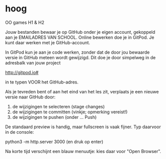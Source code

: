 # hoog
OO games H1 &amp; H2

Jouw bestanden bewaar je op GitHub onder je eigen account, gekoppeld aan je EMAILADRES VAN SCHOOL.
Online bewerken doe je in GitPod. Je kunt daar werken met je GitHub-account.

In GitPod kun je aan je code werken, zonder dat de door jou bewaarde versie in GitHub meteen wordt gewijzigd.
Dit doe je door simpelweg in de adresbalk van jouw project

http://gitpod.io#

in te typen VOOR het GitHub-adres.

Als je tevreden bent of aan het eind van het les zit, verplaats je een nieuwe versie naar GitHub door:
1) de wijzigingen te selecteren (stage changes)
2) de wijzigingen te committen (vinkje; opmerking vereist!)
3) de wijzigingen te pushen (onder ... Push)

De standaard preview is handig, maar fullscreen is vaak fijner. Typ daarvoor in de console:

python3 -m http.server 3000
(en druk op enter)

Na korte tijd verschijnt een blauw menuutje: kies daar voor "Open Browser".
